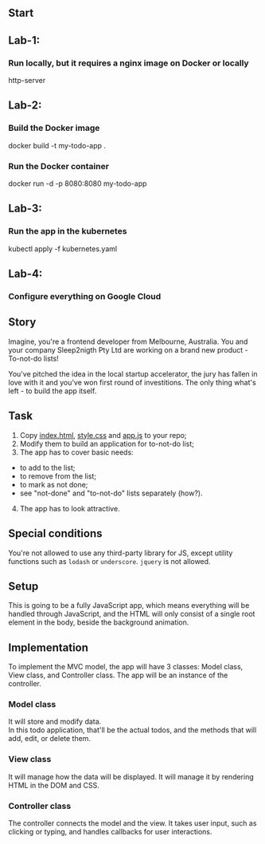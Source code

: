 ## Start

## Lab-1:
### Run locally, but it requires a nginx image on Docker or locally
http-server

## Lab-2:
### Build the Docker image
docker build -t my-todo-app .

### Run the Docker container
docker run -d -p 8080:8080 my-todo-app

## Lab-3:
### Run the app in the kubernetes
kubectl apply -f kubernetes.yaml

## Lab-4:
### Configure everything on Google Cloud

## Story

Imagine, you're a frontend developer from Melbourne, Australia. You and your company Sleep2nigth Pty Ltd are working on a brand new product - To-not-do lists!

You've pitched the idea in the local startup accelerator, the jury has fallen in love with it and you've won first round of investitions. The only thing what's left - to build the app itself.

## Task

1. Copy [index.html](index.html), [style.css](style.css) and [app.js](app.js) to your repo;
2. Modify them to build an application for to-not-do list;
3. The app has to cover basic needs:
- to add to the list;
- to remove from the list;
- to mark as not done;
- see "not-done" and "to-not-do" lists separately (how?).

4. The app has to look attractive.

## Special conditions

You're not allowed to use any third-party library for JS, except utility functions such as `lodash` or `underscore`. `jquery` is not allowed.

## Setup
This is going to be a fully JavaScript app, which means everything will be handled
through JavaScript, and the HTML will only consist of a single root element in the body, beside the background animation.

## Implementation
To implement the MVC model, the app will have 3 classes: Model class, View class, and Controller class.
The app will be an instance of the controller. 

### Model class
It will store and modify data.  
In this todo application, that'll be the actual todos, and the methods that will add, edit, or delete them.

### View class
It will manage how the data will be displayed. It will manage it by rendering HTML in the DOM and CSS.

### Controller class
The controller connects the model and the view. It takes user input, such as clicking or typing, and handles callbacks for user interactions.

